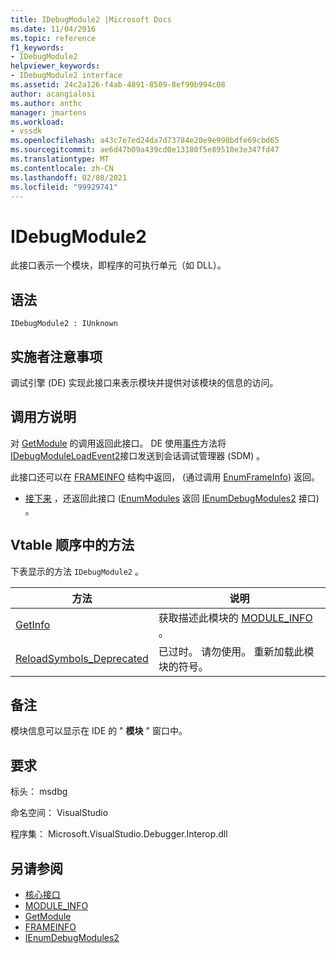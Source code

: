 ```yaml
---
title: IDebugModule2 |Microsoft Docs
ms.date: 11/04/2016
ms.topic: reference
f1_keywords:
- IDebugModule2
helpviewer_keywords:
- IDebugModule2 interface
ms.assetid: 24c2a126-f4ab-4891-8509-8ef99b994c08
author: acangialosi
ms.author: anthc
manager: jmartens
ms.workload:
- vssdk
ms.openlocfilehash: a43c7e7ed24da7d73784e20e9e998bdfe69cbd65
ms.sourcegitcommit: ae6d47b09a439cd0e13180f5e89510e3e347fd47
ms.translationtype: MT
ms.contentlocale: zh-CN
ms.lasthandoff: 02/08/2021
ms.locfileid: "99929741"
---
```

# <a name="idebugmodule2"></a>IDebugModule2
此接口表示一个模块，即程序的可执行单元（如 DLL）。

## <a name="syntax"></a>语法

```
IDebugModule2 : IUnknown
```

## <a name="notes-for-implementers"></a>实施者注意事项
 调试引擎 (DE) 实现此接口来表示模块并提供对该模块的信息的访问。

## <a name="notes-for-callers"></a>调用方说明
 对 [GetModule](../../../extensibility/debugger/reference/idebugmoduleloadevent2-getmodule.md) 的调用返回此接口。 DE 使用[事件](../../../extensibility/debugger/reference/idebugeventcallback2-event.md)方法将[IDebugModuleLoadEvent2](../../../extensibility/debugger/reference/idebugmoduleloadevent2.md)接口发送到会话调试管理器 (SDM) 。

 此接口还可以在 [FRAMEINFO](../../../extensibility/debugger/reference/frameinfo.md) 结构中返回， (通过调用 [EnumFrameInfo](../../../extensibility/debugger/reference/idebugthread2-enumframeinfo.md)) 返回。

- [接下来](../../../extensibility/debugger/reference/ienumdebugmodules2-next.md) ，还返回此接口 ([EnumModules](../../../extensibility/debugger/reference/idebugprogram2-enummodules.md) 返回 [IEnumDebugModules2](../../../extensibility/debugger/reference/ienumdebugmodules2.md) 接口) 。

## <a name="methods-in-vtable-order"></a>Vtable 顺序中的方法
 下表显示的方法 `IDebugModule2` 。

|方法|说明|
|------------|-----------------|
|[GetInfo](../../../extensibility/debugger/reference/idebugmodule2-getinfo.md)|获取描述此模块的 [MODULE_INFO](../../../extensibility/debugger/reference/module-info.md) 。|
|[ReloadSymbols_Deprecated](../../../extensibility/debugger/reference/idebugmodule2-reloadsymbols-deprecated.md)|已过时。 请勿使用。 重新加载此模块的符号。|

## <a name="remarks"></a>备注
 模块信息可以显示在 IDE 的 " **模块** " 窗口中。

## <a name="requirements"></a>要求
 标头： msdbg

 命名空间： VisualStudio

 程序集： Microsoft.VisualStudio.Debugger.Interop.dll

## <a name="see-also"></a>另请参阅
- [核心接口](../../../extensibility/debugger/reference/core-interfaces.md)
- [MODULE_INFO](../../../extensibility/debugger/reference/module-info.md)
- [GetModule](../../../extensibility/debugger/reference/idebugmoduleloadevent2-getmodule.md)
- [FRAMEINFO](../../../extensibility/debugger/reference/frameinfo.md)
- [IEnumDebugModules2](../../../extensibility/debugger/reference/ienumdebugmodules2.md)
